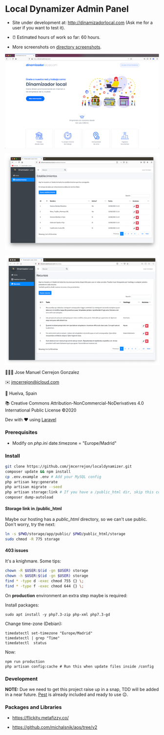 # Local Dynamizer Admin Panel

* Site under development at: http://dinamizadorlocal.com (Ask me for a user if you want to test it).

* ⏰ Estimated hours of work so far: 60 hours.

* More screenshots on [directory screenshots](./screenshots).

![Local](./screenshots/screenshot_08.png)

![Local](./screenshots/screenshot_03.png)

![Local](./screenshots/screenshot_05.png)

👨🏻‍💻 Jose Manuel Cerrejon Gonzalez

✉️ jmcerrejon@icloud.com

📍 Huelva, Spain

📚 Creative Commons Attribution-NonCommercial-NoDerivatives 4.0 International Public License ©2020

Dev with ♥️ using [Laravel](https://www.laravel.com)

### Prerequisites

* Modify on *php.ini* date.timezone = "Europe/Madrid"

### Install

```bash
git clone https://github.com/jmcerrejon/localdynamizer.git
composer update && npm install
cp .env.example .env # Add your MySQL config
php artisan key:generate
php artisan migrate --seed
php artisan storage:link # If you have a /public_html dir, skip this command and check the next section
composer dump-autoload
```

#### Storage link in /public_html

Maybe our hosting has a *public_html* directory, so we can't use public. Don't worry, try the next:

```bash
ln -s $PWD/storage/app/public/ $PWD/public_html/storage
sudo chmod -R 775 storage
```

#### 403 issues

It's a knighmare. Some tips:

```bash
chown -R $USER:$(id -gn $USER) storage
chown -h $USER:$(id -gn $USER) storage
find * -type d -exec chmod 755 {} \;
find * -type f -exec chmod 644 {} \;
```

On **production** environment an extra step maybe is required:

Install packages:

```
sudo apt install -y php7.3-zip php-xml php7.3-gd
```

Change time-zone (Debian):

```
timedatectl set-timezone "Europe/Madrid"
timedatectl | grep "Time"
timedatectl  status
```

Now: 

```
npm run production
php artisan config:cache # Run this when update files inside /config 
```

### Development

**NOTE:** Due we need to get this project raise up in a snap, TDD will be added in a near future. [Pest](https://pestphp.com/) is already included and ready to use 😉.

### Packages and Libraries

* https://flickity.metafizzy.co/

* https://github.com/michalsnik/aos/tree/v2